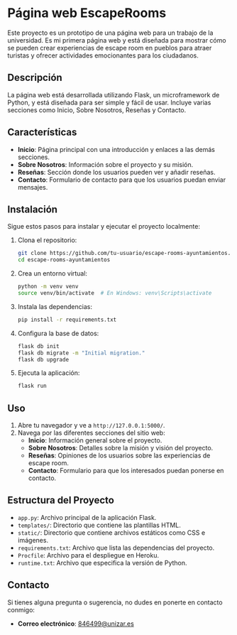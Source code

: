 # Página web EscapeRooms

Este proyecto es un prototipo de una página web para un trabajo de la universidad. Es mi primera página web y está diseñada para mostrar cómo se pueden crear experiencias de escape room en pueblos para atraer turistas y ofrecer actividades emocionantes para los ciudadanos.

## Descripción

La página web está desarrollada utilizando Flask, un microframework de Python, y está diseñada para ser simple y fácil de usar. Incluye varias secciones como Inicio, Sobre Nosotros, Reseñas y Contacto.

## Características

- **Inicio**: Página principal con una introducción y enlaces a las demás secciones.
- **Sobre Nosotros**: Información sobre el proyecto y su misión.
- **Reseñas**: Sección donde los usuarios pueden ver y añadir reseñas.
- **Contacto**: Formulario de contacto para que los usuarios puedan enviar mensajes.

## Instalación

Sigue estos pasos para instalar y ejecutar el proyecto localmente:

1. Clona el repositorio:
    ```sh
    git clone https://github.com/tu-usuario/escape-rooms-ayuntamientos.git
    cd escape-rooms-ayuntamientos
    ```

2. Crea un entorno virtual:
    ```sh
    python -m venv venv
    source venv/bin/activate  # En Windows: venv\Scripts\activate
    ```

3. Instala las dependencias:
    ```sh
    pip install -r requirements.txt
    ```

4. Configura la base de datos:
    ```sh
    flask db init
    flask db migrate -m "Initial migration."
    flask db upgrade
    ```

5. Ejecuta la aplicación:
    ```sh
    flask run
    ```

## Uso

1. Abre tu navegador y ve a `http://127.0.0.1:5000/`.
2. Navega por las diferentes secciones del sitio web:
    - **Inicio**: Información general sobre el proyecto.
    - **Sobre Nosotros**: Detalles sobre la misión y visión del proyecto.
    - **Reseñas**: Opiniones de los usuarios sobre las experiencias de escape room.
    - **Contacto**: Formulario para que los interesados puedan ponerse en contacto.

## Estructura del Proyecto

- `app.py`: Archivo principal de la aplicación Flask.
- `templates/`: Directorio que contiene las plantillas HTML.
- `static/`: Directorio que contiene archivos estáticos como CSS e imágenes.
- `requirements.txt`: Archivo que lista las dependencias del proyecto.
- `Procfile`: Archivo para el despliegue en Heroku.
- `runtime.txt`: Archivo que especifica la versión de Python.

## Contacto

Si tienes alguna pregunta o sugerencia, no dudes en ponerte en contacto conmigo:

- **Correo electrónico**: 846499@unizar.es
